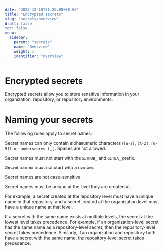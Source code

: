 ```yaml
---
date: "2022-12-19T21:26:00+08:00"
title: "Encrypted secrets"
slug: "secrets/overview"
draft: false
toc: false
menu:
  sidebar:
    parent: "secrets"
    name: "Overview"
    weight: 1
    identifier: "overview"
---
```


# Encrypted secrets

Encrypted secrets allow you to store sensitive information in your organization, repository, or repository environments.

# Naming your secrets

The following rules apply to secret names:

Secret names can only contain alphanumeric characters (`[a-z]`, `[A-Z]`, `[0-9]) or underscores (`_`). Spaces are not allowed.

Secret names must not start with the `GITHUB_` and `GITEA_` prefix.

Secret names must not start with a number.

Secret names are not case-sensitive.

Secret names must be unique at the level they are created at.

For example, a secret created at the repository level must have a unique name in that repository, and a secret created at the organization level must have a unique name at that level.

If a secret with the same name exists at multiple levels, the secret at the lowest level takes precedence. For example, if an organization-level secret has the same name as a repository-level secret, then the repository-level secret takes precedence. Similarly, if an organization and repository both have a secret with the same name, the repository-level secret takes precedence.
